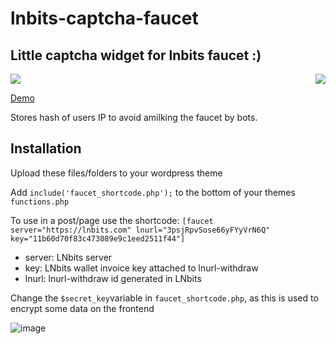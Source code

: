 # lnbits-captcha-faucet
## Little captcha widget for lnbits faucet :)
<div style="display: inline-block; width: 100%;">
<img style="float:left;" src="https://i.imgur.com/rcho8fa.png">
<img style="float:right;" src="https://i.imgur.com/DxQphoE.png">
</div>

<a href="http://jigawatt.co/wordpress-bitcoin-lnurl-withdraw-faucet-with-captcha/">Demo</a>

Stores hash of users IP to avoid amilking the faucet by bots.

## Installation
Upload these files/folders to your wordpress theme

Add ```include('faucet_shortcode.php');``` to the bottom of your themes ```functions.php```

To use in a post/page use the shortcode: ```[faucet server="https://lnbits.com" lnurl="3psjRpvSose66yFYyVrN6Q" key="11b60d70f83c473089e9c1eed2511f44"]```

* server: LNbits server
* key: LNbits wallet invoice key attached to lnurl-withdraw
* lnurl: lnurl-withdraw id generated in LNbits

Change the ```$secret_key```variable in ```faucet_shortcode.php```, as this is used to encrypt some data on the frontend 

![image](https://user-images.githubusercontent.com/33088785/112185376-137c5e00-8bf8-11eb-97ec-dbdb6553da0e.png)
